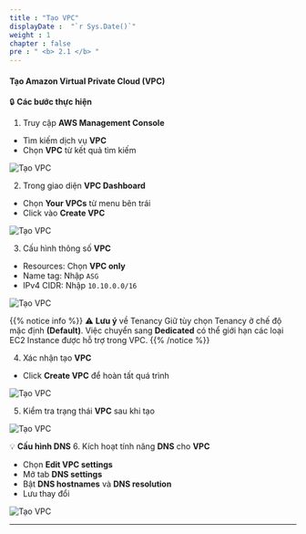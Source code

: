 ```yaml
---
title : "Tạo VPC"
displayDate :  "`r Sys.Date()`"
weight : 1
chapter : false
pre : " <b> 2.1 </b> "
---
```


#### Tạo Amazon Virtual Private Cloud (VPC)

🔒 **Các bước thực hiện**

1. Truy cập **AWS Management Console**
- Tìm kiếm dịch vụ **VPC**
- Chọn **VPC** từ kết quả tìm kiếm

![Tạo VPC](/FCJ_Workshop_VuNgocQuang/images/2/2-1/0001.png?featherlight=false&width=90pc)

2. Trong giao diện **VPC Dashboard**
- Chọn **Your VPCs** từ menu bên trái
- Click vào **Create VPC**

![Tạo VPC](/FCJ_Workshop_VuNgocQuang/images/2/2-1/0002.png?featherlight=false&width=90pc)

3. Cấu hình thông số **VPC**
- Resources: Chọn **VPC only**
- Name tag: Nhập `ASG`
- IPv4 CIDR: Nhập `10.10.0.0/16`

![Tạo VPC](/FCJ_Workshop_VuNgocQuang/images/2/2-1/0003.png?featherlight=false&width=90pc)

{{% notice info %}}
⚠️ **Lưu ý** về Tenancy Giữ tùy chọn Tenancy ở chế độ mặc định **(Default)**. Việc chuyển sang **Dedicated** có thể giới hạn các loại EC2 Instance được hỗ trợ trong VPC.
{{% /notice %}}

4. Xác nhận tạo **VPC**
- Click **Create VPC** để hoàn tất quá trình

![Tạo VPC](/FCJ_Workshop_VuNgocQuang/images/2/2-1/0004.png?featherlight=false&width=90pc)

5. Kiểm tra trạng thái **VPC** sau khi tạo

![Tạo VPC](/FCJ_Workshop_VuNgocQuang/images/2/2-1/0005.png?featherlight=false&width=90pc)

💡 **Cấu hình DNS** 
6. Kích hoạt tính năng **DNS** cho **VPC**
- Chọn **Edit VPC settings**
- Mở tab **DNS settings**
- Bật **DNS hostnames** và **DNS resolution**
- Lưu thay đổi

![Tạo VPC](/FCJ_Workshop_VuNgocQuang/images/2/2-1/0006.png?featherlight=false&width=90pc)

---